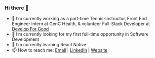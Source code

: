 ### Hi there 👋

- 🔭  I’m currently working as a part-time Tennis-Instructor, Front End Engineer Intern at GenC Health, & volunteer Full-Stack Developer at [Develop For Good](https://www.developforgood.org/)
- 🧐  I’m currently looking for my first full-time opportunity in Software Development
- 🌱  I’m currently learning React Native
- 📫 How to reach me: [Email](nickyvaldecanas@gmail.com) | [LinkedIn](https://www.linkedin.com/in/francovaldecanas/) | [Website](https://fvaldecan.github.io/)

